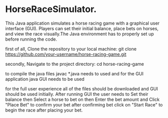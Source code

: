 # HorseRaceSimulator.

This Java application simulates a horse racing game with a graphical user interface (GUI). Players can set their initial balance, place bets on horses, and view the race visually.The Java environment has to properly set up before running the code.


first of all, Clone the repository to your local machine:
git clone https://github.com/your-username/horse-racing-game.git

secondly, Navigate to the project directory:
cd horse-racing-game

to compile the java files javac *.java needs to used and for the GUI application java GUI needs to be used 

for the full user experience all of the files should be downloaded and GUI should be used initially. After running GUI the user needs to Set their balance then Select a horse to bet on then Enter the bet amount and Click "Place Bet" to confirm your bet after confirming bet click on "Start Race" to begin the race after placing your bet.



